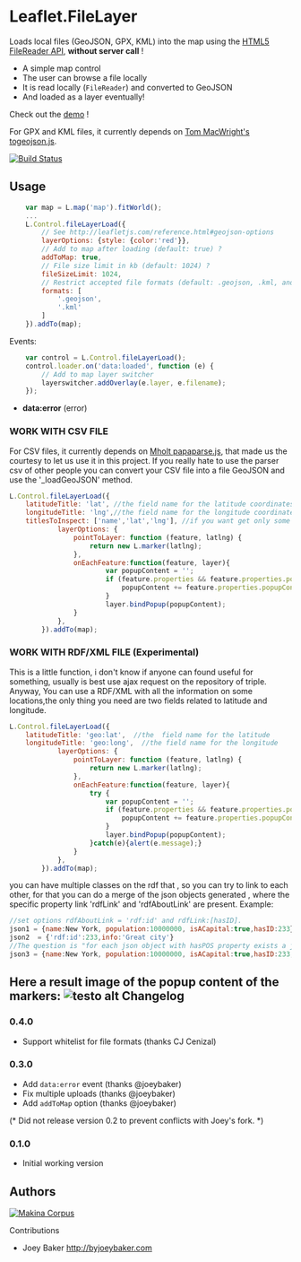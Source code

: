 Leaflet.FileLayer
=================

Loads local files (GeoJSON, GPX, KML) into the map using the [HTML5 FileReader API](http://caniuse.com/filereader), **without server call** !

* A simple map control
* The user can browse a file locally
* It is read locally (``FileReader``) and converted to GeoJSON
* And loaded as a layer eventually!

Check out the [demo](http://makinacorpus.github.com/Leaflet.FileLayer/) !

For GPX and KML files, it currently depends on [Tom MacWright's togeojson.js](https://github.com/tmcw/togeojson).

[![Build Status](https://travis-ci.org/makinacorpus/Leaflet.FileLayer.png?branch=gh-pages)](https://travis-ci.org/makinacorpus/Leaflet.FileLayer)

Usage
-----

```javascript
    var map = L.map('map').fitWorld();
    ...
    L.Control.fileLayerLoad({
        // See http://leafletjs.com/reference.html#geojson-options
        layerOptions: {style: {color:'red'}},
        // Add to map after loading (default: true) ?
        addToMap: true,
        // File size limit in kb (default: 1024) ?
        fileSizeLimit: 1024,
        // Restrict accepted file formats (default: .geojson, .kml, and .gpx) ?
        formats: [
            '.geojson',
            '.kml'
        ]
    }).addTo(map);
```

Events:

```javascript
    var control = L.Control.fileLayerLoad();
    control.loader.on('data:loaded', function (e) {
        // Add to map layer switcher
        layerswitcher.addOverlay(e.layer, e.filename);
    });
```

* **data:error** (error)

### WORK WITH CSV FILE
For CSV files, it currently depends on [Mholt papaparse.js](https://github.com/mholt), that made us the courtesy to let us use it in this project.
If you really hate to use the parser csv of other people you can convert your CSV file into a file GeoJSON and use the '_loadGeoJSON' method.
```javascript
L.Control.fileLayerLoad({
    latitudeTitle: 'lat', //the field name for the latitude coordinates 
    longitudeTitle: 'lng',//the field name for the longitude coordinates 
    titlesToInspect: ['name','lat','lng'], //if you want get only some specific field from csv
            layerOptions: {
                pointToLayer: function (feature, latlng) {
                    return new L.marker(latlng);
                },
                onEachFeature:function(feature, layer){
                        var popupContent = '';
                        if (feature.properties && feature.properties.popupContent) {
                            popupContent += feature.properties.popupContent;
                        }
                        layer.bindPopup(popupContent);
                }
            },
        }).addTo(map);
```
### WORK WITH RDF/XML FILE (Experimental)
This is a little function, i don't know if anyone can found useful for something, usually is best use ajax request on the repository of triple.
Anyway, You can use a RDF/XML with all the information on some locations,the only thing you need are two fields related to latitude and longitude.
```javascript
L.Control.fileLayerLoad({
    latitudeTitle: 'geo:lat',  //the  field name for the latitude 
    longitudeTitle: 'geo:long',  //the field name for the longitude
            layerOptions: {
                pointToLayer: function (feature, latlng) {
                    return new L.marker(latlng);
                },
                onEachFeature:function(feature, layer){
                    try {
                        var popupContent = '';
                        if (feature.properties && feature.properties.popupContent) {
                            popupContent += feature.properties.popupContent;
                        }
                        layer.bindPopup(popupContent);
                    }catch(e){alert(e.message);}
                }
            },
        }).addTo(map);
```
you can have multiple classes on the rdf that , so you can try to link to each other, for that you can do a merge of the json objects generated , where the specific property link 'rdfLink' and 'rdfAboutLink' are present.
Example:
```javascript
//set options rdfAboutLink = 'rdf:id' and rdfLink:[hasID].
json1 = {name:New York, population:10000000, isACapital:true,hasID:233}
json2  = {'rdf:id':233,info:'Great city'}
//The question is "for each json object with hasPOS property exists a jsonObject with 'rdf:id' with the same value?", if true make a merge of the info, because there are all info for the same location. These two json are merged and the result is:
json3 = {name:New York, population:10000000, isACapital:true,hasID:233,'rdf:id':233,info:'Great city'}
```
Here a result image of the popup content of the markers:
![testo alt](/path/img.jpg "Titolo opzionale")
Changelog
---------

### 0.4.0 ###

* Support whitelist for file formats (thanks CJ Cenizal)

### 0.3.0 ###

* Add `data:error` event (thanks @joeybaker)
* Fix multiple uploads (thanks @joeybaker)
* Add `addToMap` option (thanks @joeybaker)

(* Did not release version 0.2 to prevent conflicts with Joey's fork. *)

### 0.1.0 ###

* Initial working version

Authors
-------

[![Makina Corpus](http://depot.makina-corpus.org/public/logo.gif)](http://makinacorpus.com)

Contributions

* Joey Baker http://byjoeybaker.com
